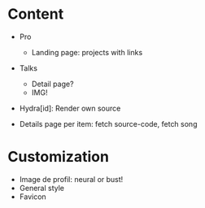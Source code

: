 # Content
- Pro
  - Landing page: projects with links
- Talks
  - Detail page?
  - IMG!

- Hydra[id]: Render own source
- Details page per item: fetch source-code, fetch song

# Customization
- Image de profil: neural or bust!
- General style
- Favicon
